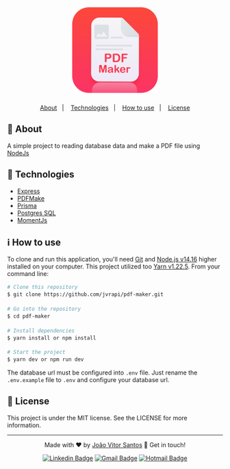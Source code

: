 <h1 align="center"> 
<img src='.github/pdf-icon.png' width="200" height="200" alt="PDF Maker"/>
</h1>

<p align="center">
  <a href="#-about">About</a>&nbsp;&nbsp;&nbsp;|&nbsp;&nbsp;&nbsp;
  <a href="#-technologies">Technologies</a>&nbsp;&nbsp;&nbsp;|&nbsp;&nbsp;&nbsp;
  <a href="#information_source-how-to-use">How to use</a>&nbsp;&nbsp;&nbsp;|&nbsp;&nbsp;&nbsp;
  <a href="#-license">License</a>
</p>

## 📖 About
A simple project to reading database data and make a PDF file using [NodeJs](https://nodejs.org/en/)

## 🚀 Technologies
- [Express](https://expressjs.com/pt-br/)
- [PDFMake](http://pdfmake.org/index.html#/)
- [Prisma](https://www.prisma.io/)
- [Postgres SQL](https://www.postgresql.org/)
- [MomentJs](https://momentjs.com/)


## :information_source: How to use

To clone and run this application, you'll need [Git](https://git-scm.com) and  [Node.js v14.16](https://nodejs.org) higher installed on your computer. This project utilized too [Yarn v1.22.5](https://yarnpkg.com). From your command line:

```bash
# Clone this repository
$ git clone https://github.com/jvrapi/pdf-maker.git

# Go into the repository
$ cd pdf-maker

# Install dependencies
$ yarn install or npm install

# Start the project
$ yarn dev or npm run dev

```

The database url must be configured into `.env` file. Just rename the `.env.example` file to `.env` and configure your database url.

## 📝 License
This project is under the MIT license. See the LICENSE for more information.

---


<div align="center">


Made with ❤ by [João Vitor Santos](https://github.com/jvrapi) 👋 Get in touch!

[![Linkedin Badge](https://img.shields.io/badge/-João%20Vitor-blue?style=flat-square&logo=Linkedin&logoColor=white&link=https://www.linkedin.com/in/joaovitorssdelima/)](https://www.linkedin.com/in/joaovitorssdelima/) 
[![Gmail Badge](https://img.shields.io/badge/-Gmail-c14438?style=flat-square&logo=Gmail&logoColor=white&link=mailto:joaooviitoorr@gmail.com)](mailto:joaooviitoorr@gmail.com) 
[![Hotmail Badge](https://img.shields.io/badge/-Hotmail-0078d4?style=flat-square&logo=microsoft-outlook&logoColor=white&link=mailto:joaooviitorr@hotmail.com)](mailto:joaooviitorr@hotmail.com)
	
</div>